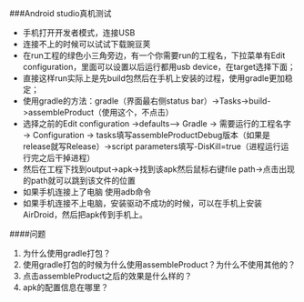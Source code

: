 ###Android studio真机测试
* 手机打开开发者模式，连接USB
* 连接不上的时候可以试试下载豌豆荚
* 在run工程的绿色小三角旁边，有一个你需要run的工程名，下拉菜单有Edit configuration，里面可以设置以后运行都用usb device，在target选择下面；
* 直接这样run实际上是先build包然后在手机上安装的过程，使用gradle更加稳定；
* 使用gradle的方法：gradle（界面最右侧status bar）->Tasks->build->assembleProduct（使用这个，不点击）
* 选择之前的Edit configuration ->defaults--> Gradle -> 需要运行的工程名字 -> Configuration -> tasks填写assembleProductDebug版本（如果是release就写Release）->script parameters填写-DisKill=true（进程运行运行完之后干掉进程）
* 然后在工程下找到output->apk->找到该apk然后鼠标右键file path->点击出现的path就可以跳到该文件的位置
* 如果手机连接上了电脑 使用adb命令
* 如果手机连接不上电脑，安装驱动不成功的时候，可以在手机上安装AirDroid，然后把apk传到手机上。


####问题
1. 为什么使用gradle打包？  
2. 使用gradle打包的时候为什么使用assembleProduct？为什么不使用其他的？
3. 点击assembleProduct之后的效果是什么样的？
4. apk的配置信息在哪里？
